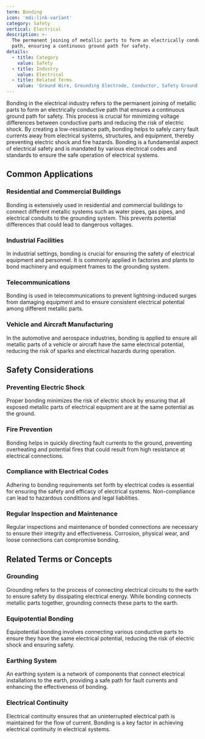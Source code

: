 ```yaml
---
term: Bonding
icon: 'mdi:link-variant'
category: Safety
vertical: Electrical
description: >-
  The permanent joining of metallic parts to form an electrically conductive
  path, ensuring a continuous ground path for safety.
details:
  - title: Category
    value: Safety
  - title: Industry
    value: Electrical
  - title: Related Terms
    value: 'Ground Wire, Grounding Electrode, Conductor, Safety Ground, Metal Parts'
---
```

Bonding in the electrical industry refers to the permanent joining of metallic parts to form an electrically conductive path that ensures a continuous ground path for safety. This process is crucial for minimizing voltage differences between conductive parts and reducing the risk of electric shock. By creating a low-resistance path, bonding helps to safely carry fault currents away from electrical systems, structures, and equipment, thereby preventing electric shock and fire hazards. Bonding is a fundamental aspect of electrical safety and is mandated by various electrical codes and standards to ensure the safe operation of electrical systems.

## Common Applications

### Residential and Commercial Buildings
Bonding is extensively used in residential and commercial buildings to connect different metallic systems such as water pipes, gas pipes, and electrical conduits to the grounding system. This prevents potential differences that could lead to dangerous voltages.

### Industrial Facilities
In industrial settings, bonding is crucial for ensuring the safety of electrical equipment and personnel. It is commonly applied in factories and plants to bond machinery and equipment frames to the grounding system.

### Telecommunications
Bonding is used in telecommunications to prevent lightning-induced surges from damaging equipment and to ensure consistent electrical potential among different metallic parts.

### Vehicle and Aircraft Manufacturing
In the automotive and aerospace industries, bonding is applied to ensure all metallic parts of a vehicle or aircraft have the same electrical potential, reducing the risk of sparks and electrical hazards during operation.

## Safety Considerations

### Preventing Electric Shock
Proper bonding minimizes the risk of electric shock by ensuring that all exposed metallic parts of electrical equipment are at the same potential as the ground.

### Fire Prevention
Bonding helps in quickly directing fault currents to the ground, preventing overheating and potential fires that could result from high resistance at electrical connections.

### Compliance with Electrical Codes
Adhering to bonding requirements set forth by electrical codes is essential for ensuring the safety and efficacy of electrical systems. Non-compliance can lead to hazardous conditions and legal liabilities.

### Regular Inspection and Maintenance
Regular inspections and maintenance of bonded connections are necessary to ensure their integrity and effectiveness. Corrosion, physical wear, and loose connections can compromise bonding.

## Related Terms or Concepts

### Grounding
Grounding refers to the process of connecting electrical circuits to the earth to ensure safety by dissipating electrical energy. While bonding connects metallic parts together, grounding connects these parts to the earth.

### Equipotential Bonding
Equipotential bonding involves connecting various conductive parts to ensure they have the same electrical potential, reducing the risk of electric shock and ensuring safety.

### Earthing System
An earthing system is a network of components that connect electrical installations to the earth, providing a safe path for fault currents and enhancing the effectiveness of bonding.

### Electrical Continuity
Electrical continuity ensures that an uninterrupted electrical path is maintained for the flow of current. Bonding is a key factor in achieving electrical continuity in electrical systems.
